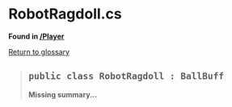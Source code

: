 # RobotRagdoll.cs
**Found in [/Player](../BALLISTIC/Assets/Scripts/Player/RobotRagdoll.cs)**

[Return to glossary](Glossary.md)


> ## `public class RobotRagdoll : BallBuff`
> **Missing summary...**
> 

